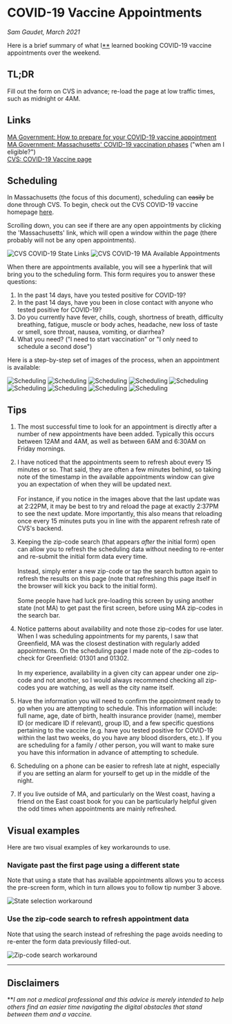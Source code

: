 # COVID-19 Vaccine Appointments
_Sam Gaudet, March 2021_

Here is a brief summary of what I[**](#disclaimers) learned booking COVID-19 vaccine appointments over the weekend.

## TL;DR

Fill out the form on CVS in advance; re-load the page at low traffic times, such as midnight or 4AM.

## Links

[MA Government: How to prepare for your COVID-19 vaccine appointment](https://www.mass.gov/guides/how-to-prepare-for-your-covid-19-vaccine-appointment)  
[MA Government: Massachusetts' COVID-19 vaccination phases](https://www.mass.gov/info-details/massachusetts-covid-19-vaccination-phases) ("when am I eligible?")  
[CVS: COVID-19 Vaccine page](https://www.cvs.com/immunizations/covid-19-vaccine)

## Scheduling

In Massachusetts (the focus of this document), scheduling can ~~easily~~ be done through CVS. To begin, check out the CVS COVID-19 vaccine homepage [here](https://www.cvs.com/immunizations/covid-19-vaccine).

Scrolling down, you can see if there are any open appointments by clicking the 'Massachusetts' link, which will open a window within the page (there probably will not be any open appointments).

![CVS COVID-19 State Links](cvs_appointment_check.gif)
![CVS COVID-19 MA Available Appointments](cvs_covid_appointments_list.png)

When there are appointments available, you will see a hyperlink that will bring you to the scheduling form. This form requires you to answer these questions:

1. In the past 14 days, have you tested positive for COVID-19?
2. In the past 14 days, have you been in close contact with anyone who tested positive for COVID-19?
3. Do you currently have fever, chills, cough, shortness of breath, difficulty breathing, fatigue, muscle or body aches, headache, new loss of taste or smell, sore throat, nausea, vomiting, or diarrhea?
4. What you need? ("I need to start vaccination" or "I only need to schedule a second dose")



Here is a step-by-step set of images of the process, when an appointment is available:

![Scheduling](scheduling_0.PNG)
![Scheduling](scheduling_1.PNG)
![Scheduling](scheduling_2.PNG)
![Scheduling](scheduling_3.PNG)
![Scheduling](scheduling_4.PNG)
![Scheduling](scheduling_5.PNG)
![Scheduling](scheduling_6.PNG)
![Scheduling](scheduling_7.PNG)
![Scheduling](scheduling_8.PNG)

## Tips

1. The most successful time to look for an appointment is directly after a number of new appointments have been added. Typically this occurs between 12AM and 4AM, as well as between 6AM and 6:30AM on Friday mornings.

2. I have noticed that the appointments seem to refresh about every 15 minutes or so. That said, they are often a few minutes behind, so taking note of the timestamp in the available appointments window can give you an expectation of when they will be updated next.\
\
For instance, if you notice in the images above that the last update was at 2:22PM, it may be best to try and reload the page at exactly 2:37PM to see the next update. More importantly, this also means that reloading once every 15 minutes puts you in line with the apparent refresh rate of CVS's backend.

3. Keeping the zip-code search (that appears _after_ the initial form) open can allow you to refresh the scheduling data without needing to re-enter and re-submit the initial form data every time.\
\
Instead, simply enter a new zip-code or tap the search button again to refresh the results on this page (note that refreshing this page itself in the browser will kick you back to the initial form).\
\
Some people have had luck pre-loading this screen by using another state (not MA) to get past the first screen, before using MA zip-codes in the search bar.

4. Notice patterns about availability and note those zip-codes for use later. When I was scheduling appointments for my parents, I saw that Greenfield, MA was the closest destination with regularly added appointments. On the scheduling page I made note of the zip-codes to check for Greenfield: 01301 and 01302.\
\
In my experience, availability in a given city can appear under one zip-code and not another, so I would always recommend checking all zip-codes you are watching, as well as the city name itself.

5. Have the information you will need to confirm the appointment ready to go when you are attempting to schedule. This information will include: full name, age, date of birth, health insurance provider (name), member ID (or medicare ID if relevant), group ID, and a few specific questions pertaining to the vaccine (e.g. have you tested positive for COVID-19 within the last two weeks, do you have any blood disorders, etc.). If you are scheduling for a family / other person, you will want to make sure you have this information in advance of attempting to schedule.

6. Scheduling on a phone can be easier to refresh late at night, especially if you are setting an alarm for yourself to get up in the middle of the night.

7. If you live outside of MA, and particularly on the West coast, having a friend on the East coast book for you can be particularly helpful given the odd times when appointments are mainly refreshed.

## Visual examples

Here are two visual examples of key workarounds to use.

### Navigate past the first page using a different state

Note that using a state that has available appointments allows you to access the pre-screen form, which in turn allows you to follow tip number 3 above.

![State selection workaround](state_selection_workaround.gif)

### Use the zip-code search to refresh appointment data

Note that using the search instead of refreshing the page avoids needing to re-enter the form data previously filled-out.

![Zip-code search workaround](zip_code_workaround.gif)

---
## Disclaimers

**_I am not a medical professional and this advice is merely intended to help others find an easier time navigating the digital obstacles that stand between them and a vaccine._
